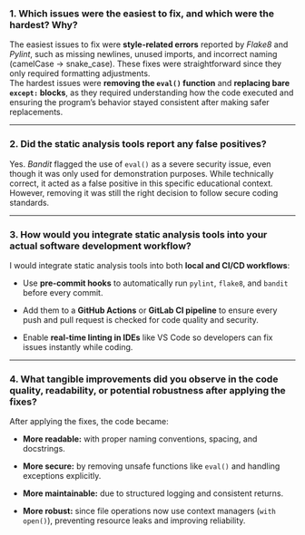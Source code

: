 ### 1. Which issues were the easiest to fix, and which were the hardest? Why?

The easiest issues to fix were **style-related errors** reported by *Flake8* and *Pylint*, such as missing newlines, unused imports, and incorrect naming (camelCase → snake_case). These fixes were straightforward since they only required formatting adjustments.  
The hardest issues were **removing the `eval()` function** and **replacing bare `except:` blocks**, as they required understanding how the code executed and ensuring the program’s behavior stayed consistent after making safer replacements.

---

### 2. Did the static analysis tools report any false positives?

Yes. *Bandit* flagged the use of `eval()` as a severe security issue, even though it was only used for demonstration purposes. While technically correct, it acted as a false positive in this specific educational context. However, removing it was still the right decision to follow secure coding standards.

---

### 3. How would you integrate static analysis tools into your actual software development workflow?

I would integrate static analysis tools into both **local and CI/CD workflows**:

-   Use **pre-commit hooks** to automatically run `pylint`, `flake8`, and `bandit` before every commit.
    
-   Add them to a **GitHub Actions** or **GitLab CI pipeline** to ensure every push and pull request is checked for code quality and security.
    
-   Enable **real-time linting in IDEs** like VS Code so developers can fix issues instantly while coding.
    

---

### 4. What tangible improvements did you observe in the code quality, readability, or potential robustness after applying the fixes?

After applying the fixes, the code became:

-   **More readable:** with proper naming conventions, spacing, and docstrings.
    
-   **More secure:** by removing unsafe functions like `eval()` and handling exceptions explicitly.
    
-   **More maintainable:** due to structured logging and consistent returns.
    
-   **More robust:** since file operations now use context managers (`with open()`), preventing resource leaks and improving reliability.